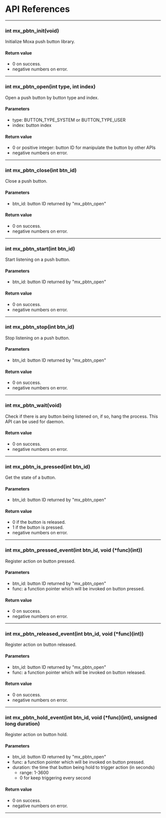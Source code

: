 # API References

---
### int mx_pbtn_init(void)

Initialize Moxa push button library.

#### Return value
* 0 on success.
* negative numbers on error.

---
### int mx_pbtn_open(int type, int index)

Open a push button by button type and index.

#### Parameters
* type: BUTTON_TYPE_SYSTEM or BUTTON_TYPE_USER
* index: button index

#### Return value
* 0 or positive integer: button ID for manipulate the button by other APIs
* negative numbers on error.

---
### int mx_pbtn_close(int btn_id)

Close a push button.

#### Parameters
* btn_id: button ID returned by "mx_pbtn_open"

#### Return value
* 0 on success.
* negative numbers on error.

---
### int mx_pbtn_start(int btn_id)

Start listening on a push button.

#### Parameters
* btn_id: button ID returned by "mx_pbtn_open"

#### Return value
* 0 on success.
* negative numbers on error.

---
### int mx_pbtn_stop(int btn_id)

Stop listening on a push button.

#### Parameters
* btn_id: button ID returned by "mx_pbtn_open"

#### Return value
* 0 on success.
* negative numbers on error.

---
### int mx_pbtn_wait(void)

Check if there is any button being listened on, if so, hang the process. This API can be
used for daemon.

#### Return value
* 0 on success.
* negative numbers on error.

---
### int mx_pbtn_is_pressed(int btn_id)

Get the state of a button.

#### Parameters
* btn_id: button ID returned by "mx_pbtn_open"

#### Return value
* 0 if the button is released.
* 1 if the button is pressed.
* negative numbers on error.

---
### int mx_pbtn_pressed_event(int btn_id, void (*func)(int))

Register action on button pressed.

#### Parameters
* btn_id: button ID returned by "mx_pbtn_open"
* func: a function pointer which will be invoked on button pressed.

#### Return value
* 0 on success.
* negative numbers on error.

---
### int mx_pbtn_released_event(int btn_id, void (*func)(int))

Register action on button released.

#### Parameters
* btn_id: button ID returned by "mx_pbtn_open"
* func: a function pointer which will be invoked on button released.

#### Return value
* 0 on success.
* negative numbers on error.

---
### int mx_pbtn_hold_event(int btn_id, void (*func)(int), unsigned long duration)

Register action on button hold.

#### Parameters
* btn_id: button ID returned by "mx_pbtn_open"
* func: a function pointer which will be invoked on button pressed.
* duration: the time that button being hold to trigger action (in seconds)
  * range: 1-3600
  * 0 for keep triggering every second 

#### Return value
* 0 on success.
* negative numbers on error.

---